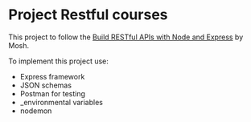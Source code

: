 # Project Restful courses

This project to follow the [Build RESTful APIs with Node and Express](https://www.youtube.com/watch?v=pKd0Rpw7O48) by Mosh.

To implement this project use:
- Express framework
- JSON schemas
- Postman for testing
- _environmental variables
- nodemon